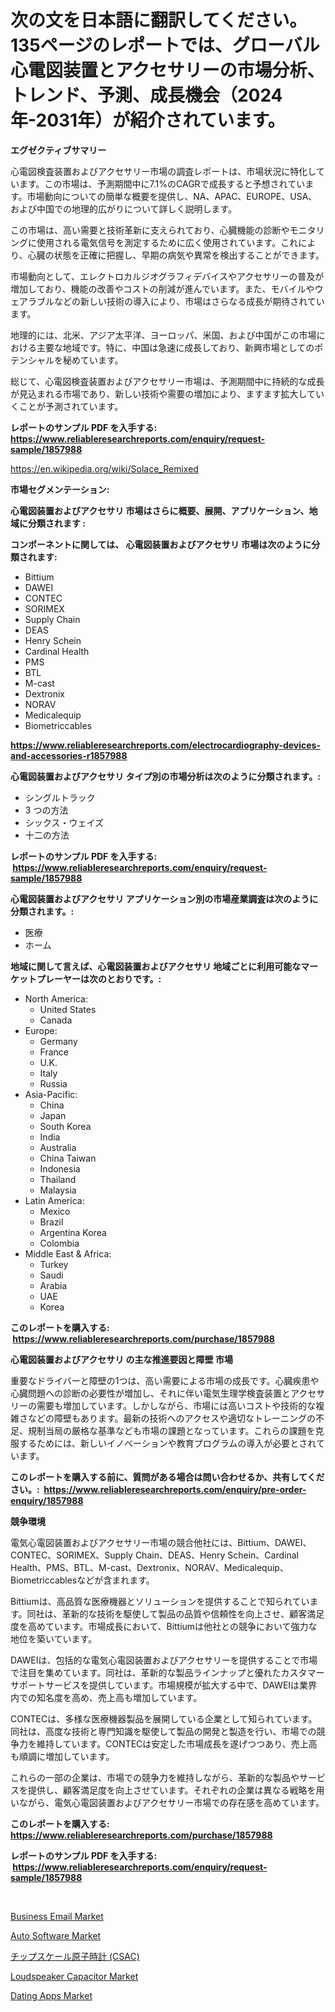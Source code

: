 <p><h1>次の文を日本語に翻訳してください。 135ページのレポートでは、グローバル心電図装置とアクセサリーの市場分析、トレンド、予測、成長機会（2024年-2031年）が紹介されています。</h1></p><p><strong>エグゼクティブサマリー</strong></p>
<p><p>心電図検査装置およびアクセサリー市場の調査レポートは、市場状況に特化しています。この市場は、予測期間中に7.1%のCAGRで成長すると予想されています。市場動向についての簡単な概要を提供し、NA、APAC、EUROPE、USA、および中国での地理的広がりについて詳しく説明します。</p><p>この市場は、高い需要と技術革新に支えられており、心臓機能の診断やモニタリングに使用される電気信号を測定するために広く使用されています。これにより、心臓の状態を正確に把握し、早期の病気や異常を検出することができます。</p><p>市場動向として、エレクトロカルジオグラフィデバイスやアクセサリーの普及が増加しており、機能の改善やコストの削減が進んでいます。また、モバイルやウェアラブルなどの新しい技術の導入により、市場はさらなる成長が期待されています。</p><p>地理的には、北米、アジア太平洋、ヨーロッパ、米国、および中国がこの市場における主要な地域です。特に、中国は急速に成長しており、新興市場としてのポテンシャルを秘めています。</p><p>総じて、心電図検査装置およびアクセサリー市場は、予測期間中に持続的な成長が見込まれる市場であり、新しい技術や需要の増加により、ますます拡大していくことが予測されています。</p></p>
<p><strong>レポートのサンプル PDF を入手する: <a href="https://www.reliableresearchreports.com/enquiry/request-sample/1857988">https://www.reliableresearchreports.com/enquiry/request-sample/1857988</a></strong></p>
<p><a href="https://en.wikipedia.org/wiki/Solace_Remixed">https://en.wikipedia.org/wiki/Solace_Remixed</a></p>
<p><strong>市場セグメンテーション:</strong></p>
<p><strong> 心電図装置およびアクセサリ 市場はさらに概要、展開、アプリケーション、地域に分類されます :</strong></p>
<p><strong>コンポーネントに関しては、 心電図装置およびアクセサリ 市場は次のように分類されます: &nbsp;</strong></p>
<p><ul><li>Bittium</li><li>DAWEI</li><li>CONTEC</li><li>SORIMEX</li><li>Supply Chain</li><li>DEAS</li><li>Henry Schein</li><li>Cardinal Health</li><li>PMS</li><li>BTL</li><li>M-cast</li><li>Dextronix</li><li>NORAV</li><li>Medicalequip</li><li>Biometriccables</li></ul></p>
<p><strong><a href="https://www.reliableresearchreports.com/electrocardiography-devices-and-accessories-r1857988">https://www.reliableresearchreports.com/electrocardiography-devices-and-accessories-r1857988</a></strong></p>
<p><strong> 心電図装置およびアクセサリ タイプ別の市場分析は次のように分類されます。:</strong></p>
<p><ul><li>シングルトラック</li><li>3 つの方法</li><li>シックス・ウェイズ</li><li>十二の方法</li></ul></p>
<p><strong>レポートのサンプル PDF を入手する: &nbsp;<a href="https://www.reliableresearchreports.com/enquiry/request-sample/1857988">https://www.reliableresearchreports.com/enquiry/request-sample/1857988</a></strong></p>
<p><strong> 心電図装置およびアクセサリ アプリケーション別の市場産業調査は次のように分類されます。:</strong></p>
<p><ul><li>医療</li><li>ホーム</li></ul></p>
<p><strong>地域に関して言えば、心電図装置およびアクセサリ 地域ごとに利用可能なマーケットプレーヤーは次のとおりです。:</strong></p>
<p><ul>
    <li>
        North America:
        <ul>
            <li>United States</li>
            <li>Canada</li>
        </ul>
    </li>
    <li>
        Europe:
        <ul>
            <li>Germany</li>
            <li>France</li>
            <li>U.K.</li>
            <li>Italy</li>
            <li>Russia</li>
        </ul>
    </li>
    <li>
        Asia-Pacific:
        <ul>
            <li>China</li>
            <li>Japan</li>
            <li>South Korea</li>
            <li>India</li>
            <li>Australia</li>
            <li>China Taiwan</li>
            <li>Indonesia</li>
            <li>Thailand</li>
            <li>Malaysia</li>
        </ul>
    </li>
    <li>
        Latin America:
        <ul>
            <li>Mexico</li>
            <li>Brazil</li>
            <li>Argentina Korea</li>
            <li>Colombia</li>
        </ul>
    </li>
    <li>
        Middle East & Africa:
        <ul>
            <li>Turkey</li>
            <li>Saudi</li>
            <li>Arabia</li>
            <li>UAE</li>
            <li>Korea</li>
        </ul>
    </li>
    </ul></p>
<p><strong>このレポートを購入する: &nbsp;<a href="https://www.reliableresearchreports.com/purchase/1857988">https://www.reliableresearchreports.com/purchase/1857988</a></strong></p>
<p><strong>心電図装置およびアクセサリ の主な推進要因と障壁 市場</strong></p>
<p><p>重要なドライバーと障壁の1つは、高い需要による市場の成長です。心臓疾患や心臓問題への診断の必要性が増加し、それに伴い電気生理学検査装置とアクセサリーの需要も増加しています。しかしながら、市場には高いコストや技術的な複雑さなどの障壁もあります。最新の技術へのアクセスや適切なトレーニングの不足、規制当局の厳格な基準なども市場の課題となっています。これらの課題を克服するためには、新しいイノベーションや教育プログラムの導入が必要とされています。</p></p>
<p><strong>このレポートを購入する前に、質問がある場合は問い合わせるか、共有してください。:&nbsp; <a href="https://www.reliableresearchreports.com/enquiry/pre-order-enquiry/1857988">https://www.reliableresearchreports.com/enquiry/pre-order-enquiry/1857988</a></strong></p>
<p><strong>競争環境</strong></p>
<p><p>電気心電図装置およびアクセサリー市場の競合他社には、Bittium、DAWEI、CONTEC、SORIMEX、Supply Chain、DEAS、Henry Schein、Cardinal Health、PMS、BTL、M-cast、Dextronix、NORAV、Medicalequip、Biometriccablesなどが含まれます。</p><p>Bittiumは、高品質な医療機器とソリューションを提供することで知られています。同社は、革新的な技術を駆使して製品の品質や信頼性を向上させ、顧客満足度を高めています。市場成長において、Bittiumは他社との競争において強力な地位を築いています。</p><p>DAWEIは、包括的な電気心電図装置およびアクセサリーを提供することで市場で注目を集めています。同社は、革新的な製品ラインナップと優れたカスタマーサポートサービスを提供しています。市場規模が拡大する中で、DAWEIは業界内での知名度を高め、売上高も増加しています。</p><p>CONTECは、多様な医療機器製品を展開している企業として知られています。同社は、高度な技術と専門知識を駆使して製品の開発と製造を行い、市場での競争力を維持しています。CONTECは安定した市場成長を遂げつつあり、売上高も順調に増加しています。</p><p>これらの一部の企業は、市場での競争力を維持しながら、革新的な製品やサービスを提供し、顧客満足度を向上させています。それぞれの企業は異なる戦略を用いながら、電気心電図装置およびアクセサリー市場での存在感を高めています。</p></p>
<p><strong>このレポートを購入する: &nbsp; <a href="https://www.reliableresearchreports.com/purchase/1857988">https://www.reliableresearchreports.com/purchase/1857988</a></strong></p>
<p><strong>レポートのサンプル PDF を入手する: &nbsp;<a href="https://www.reliableresearchreports.com/enquiry/request-sample/1857988">https://www.reliableresearchreports.com/enquiry/request-sample/1857988</a></strong><strong></strong></p>
<p>&nbsp;</p>
<p><p><a href="https://issuu.com/reportprime-2/docs/business-email-market-size-2030.pptx">Business Email Market</a></p><p><a href="https://github.com/luckyshygirl/Market-Research-Report-List-5/blob/main/auto-software-market.md">Auto Software Market</a></p><p><a href="https://github.com/schmahlson/Market-Research-Report-List-2/blob/main/2401358108006.md">チップスケール原子時計 (CSAC)</a></p><p><a href="https://medium.com/@albertohickle/global-loudspeaker-capacitor-market-exploring-market-share-market-trends-and-future-growth-4aa488a94b67">Loudspeaker Capacitor Market</a></p><p><a href="https://github.com/markusgodoy/Market-Research-Report-List-4/blob/main/dating-apps-market.md">Dating Apps Market</a></p></p>